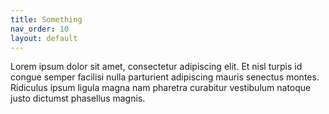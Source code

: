 ```yaml
---
title: Something
nav_order: 10
layout: default
---
```

Lorem ipsum dolor sit amet, consectetur adipiscing elit. Et nisl turpis id congue semper facilisi nulla parturient adipiscing mauris senectus montes. Ridiculus ipsum ligula magna nam pharetra curabitur vestibulum natoque justo dictumst phasellus magnis.